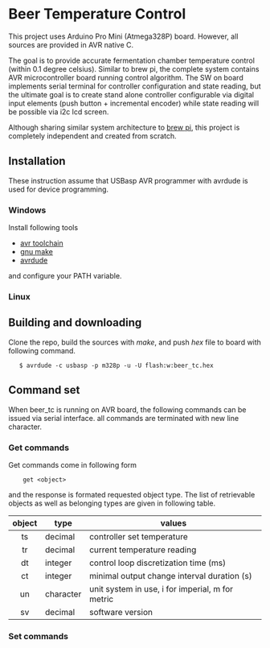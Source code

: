 # Beer Temperature Control
This project uses Arduino Pro Mini (Atmega328P) board. However, all sources are provided in AVR native C.

The goal is to provide accurate fermentation chamber temperature control (within 0.1 degree celsius). Similar
to brew pi, the complete system contains AVR microcontroller board running control algorithm. The SW on board
implements serial terminal for controller configuration and state reading, but the ultimate goal is to create
stand alone controller configurable via digital input elements (push button + incremental encoder) while state
reading will be possible via i2c lcd screen.

Although sharing similar system architecture to [brew pi](https://github.com/BrewPi/), this project is
completely independent and created from scratch.

## Installation
These instruction assume that USBasp AVR programmer with avrdude is used for device programming.

### Windows
Install following tools

* [avr toolchain](http://www.atmel.com/tools/atmelavrtoolchainforwindows.aspx)
* [gnu make](http://fab.cba.mit.edu/classes/4.140/doc/projects/ftsmin/make-3.81.exe)
* [avrdude](http://fab.cba.mit.edu/classes/4.140/doc/projects/ftsmin/avrdude-win-64bit.zip)

and configure your PATH variable.

### Linux

## Building and downloading
Clone the repo, build the sources with _make_, and push _hex_ file
to board with following command.

       $ avrdude -c usbasp -p m328p -u -U flash:w:beer_tc.hex

## Command set
When beer_tc is running on AVR board, the following commands can be issued via serial interface. all
commands are terminated with new line character.

### Get commands
Get commands come in following form

        get <object>

and the response is formated requested object type. The list of retrievable objects as well as belonging
types are given in following table.

| object | type      | values                                           |
|:------:|-----------|--------------------------------------------------|
| ts     | decimal   | controller set temperature                       |
| tr     | decimal   | current temperature reading                      |
| dt     | integer   | control loop discretization time (ms)            |
| ct     | integer   | minimal output change interval duration (s)      |
| un     | character | unit system in use, i for imperial, m for metric |
| sv     | decimal   | software version                                 |


### Set commands
